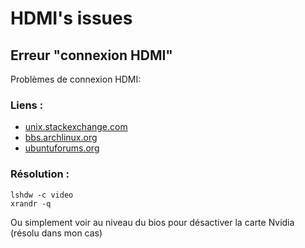 # HDMI's issues

## Erreur "connexion HDMI"

Problèmes de connexion HDMI:

### Liens :

* [unix.stackexchange.com](http://unix.stackexchange.com/questions/25120/xrandr-doesnt-detect-monitor-on-hdmi-port)
* [bbs.archlinux.org](https://bbs.archlinux.org/viewtopic.php?id=130734)
* [ubuntuforums.org](http://ubuntuforums.org/showthread.php?t=1657660&highlight=optimus)

### Résolution :

    lshdw -c video
    xrandr -q

Ou simplement voir au niveau du bios pour désactiver la carte Nvidia (résolu dans mon cas)
